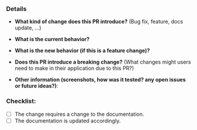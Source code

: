 ### Details

* **What kind of change does this PR introduce?** (Bug fix, feature, docs update, ...)

* **What is the current behavior?**
>


* **What is the new behavior (if this is a feature change)?**



* **Does this PR introduce a breaking change?** (What changes might users need to make in their application due to this PR?)



* **Other information (screenshots, how was it tested? any open issues or future ideas?)**:



### Checklist:
- [ ] The change requires a change to the documentation.
- [ ] The documentation is updated accordingly.
